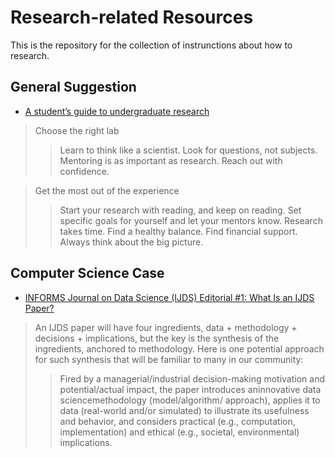 # Research-related Resources
This is the repository for the collection of instrunctions about how to research.

## General Suggestion
* [A student’s guide to undergraduate research](https://www.nature.com/articles/d41586-019-00871-x)
> Choose the right lab
>> Learn to think like a scientist.
>> Look for questions, not subjects.
>> Mentoring is as important as research.
>> Reach out with confidence.

> Get the most out of the experience
>> Start your research with reading, and keep on reading.
>> Set specific goals for yourself and let your mentors know.
>> Research takes time.
>> Find a healthy balance.
>> Find financial support.
>> Always think about the big picture.


## Computer Science Case
* [INFORMS Journal on Data Science (IJDS) Editorial #1: What Is an IJDS Paper?](https://pubsonline.informs.org/doi/10.1287/ijds.2020.003)
> An IJDS paper will have four ingredients, data + methodology + decisions + implications, but the key is the synthesis of the ingredients, anchored to methodology. Here is one potential approach for such synthesis that will be familiar to many in our community:
>> Fired by a managerial/industrial decision-making motivation and potential/actual impact, the paper introduces aninnovative data sciencemethodology (model/algorithm/ approach), applies it to data (real-world and/or simulated) to illustrate its usefulness and behavior, and considers practical (e.g., computation, implementation) and ethical (e.g., societal, environmental) implications.
